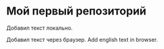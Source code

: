 ﻿# Мой первый репозиторий

Добавил текст локально.

Добавил текст через браузер. Add english text in browser.
